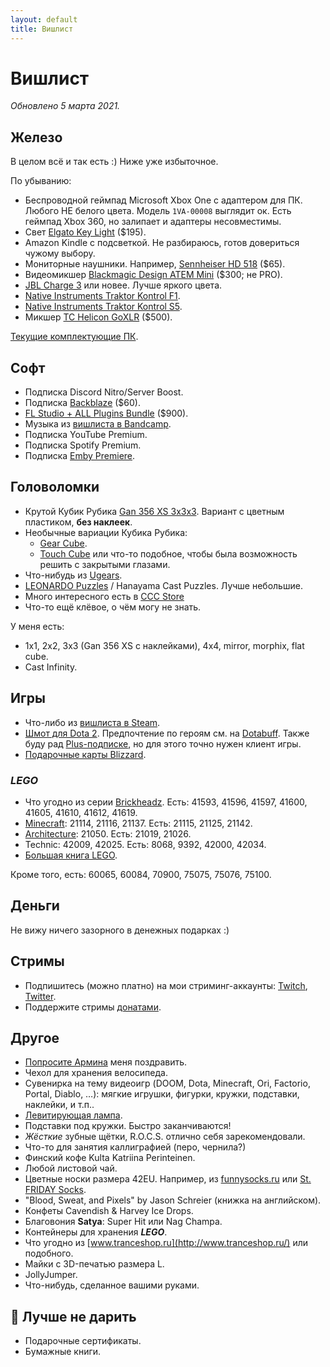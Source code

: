 ```yaml
---
layout: default
title: Вишлист
---
```


# Вишлист

*Обновлено 5 марта 2021.*

## Железо

В целом всё и так есть :) Ниже уже избыточное.

По убыванию:

* Беспроводной геймпад Microsoft Xbox One с адаптером для ПК. Любого НЕ белого цвета. Модель `1VA-00008` выглядит ок. Есть геймпад Xbox 360, но залипает и адаптеры несовместимы.
* Свет [Elgato Key Light] ($195).
* Amazon Kindle с подсветкой. Не разбираюсь, готов довериться чужому выбору.
* Мониторные наушники. Например, [Sennheiser HD 518] ($65).
* Видеомикшер [Blackmagic Design ATEM Mini] ($300; не PRO).
* [JBL Charge 3] или новее. Лучше яркого цвета.
* [Native Instruments Traktor Kontrol F1].
* [Native Instruments Traktor Kontrol S5].
* Микшер [TC Helicon GoXLR] ($500).

[Текущие комплектующие ПК][pc-config].

[Elgato Key Light]: https://www.elgato.com/en/gaming/key-light
[Blackmagic Design ATEM Mini]: https://www.blackmagicdesign.com/ru/products/atemmini
[TC Helicon GoXLR]: https://www.tc-helicon.com/broadcast
[Sennheiser HD 518]: https://market.yandex.ru/product/6516805
[JBL Charge 3]: https://market.yandex.ru/product/13925684
[Native Instruments Traktor Kontrol S5]: http://www.native-instruments.com/en/products/traktor/dj-controllers/traktor-kontrol-s5/
[Native Instruments Traktor Kontrol F1]: http://www.native-instruments.com/en/products/traktor/dj-controllers/traktor-kontrol-f1/
[pc-config]: https://www.rudeshko.com/pc-config

## Софт

* Подписка Discord Nitro/Server Boost.
* Подписка [Backblaze][backblaze] ($60).
* [FL Studio + ALL Plugins Bundle][fl-studio] ($900).
* Музыка из [вишлиста в Bandcamp][bandcamp-wishlist].
* Подписка YouTube Premium.
* Подписка Spotify Premium.
* Подписка [Emby Premiere][emby-premiere].

[fl-studio]: https://support.image-line.com/jshop/shop.php
[backblaze]: https://secure.backblaze.com/gift.htm
[bandcamp-wishlist]: https://bandcamp.com/anton-rudeshko/wishlist
[emby-premiere]: https://emby.media/premiere.html

## Головоломки

* Крутой Кубик Рубика [Gan 356 XS 3x3x3](https://cccstore.ru/catalog/kubiki-rubika/gan-356-xs-3x3x3/). Вариант с цветным пластиком, **без наклеек**.
* Необычные вариации Кубика Рубика:
  * [Gear Cube](http://playlab.ru/toys/mefferts/gear-cube/).
  * [Touch Cube](https://www.rubiks.com/rubik-s-touch-cube.html) или что-то подобное, чтобы была возможность решить с закрытыми глазами.
* Что-нибудь из [Ugears](http://ugears-russia.ru/).
* [LEONARDO Puzzles](http://www.leonardo-puzzles.com/) / Hanayama Cast Puzzles. Лучше небольшие.
* Много интересного есть в [CCC Store](https://cccstore.ru/)
* Что-то ещё клёвое, о чём могу не знать.

У меня есть:

* 1x1, 2x2, 3x3 (Gan 356 XS с наклейками), 4x4, mirror, morphix, flat cube.
* Cast Infinity.

## Игры

* Что-либо из [вишлиста в Steam][steam].
* [Шмот для Dota 2][dota2-store]. Предпочтение по героям см. на [Dotabuff][dotabuff]. Также буду рад [Plus-подписке][dota2-plus], но для этого точно нужен клиент игры.
* [Подарочные карты Blizzard][blizzard-giftcards].

[steam]: https://store.steampowered.com/wishlist/id/rudeshko_plays/
[dota2-store]: http://www.dota2.com/store/
[dotabuff]: https://www.dotabuff.com/players/55714886
[dota2-plus]: https://www.dota2.com/plus
[blizzard-giftcards]: https://giftcards.blizzard.com/

### *LEGO*

* Что угодно из серии [Brickheadz][lego-brickheadz]. Есть: 41593, 41596, 41597, 41600, 41605, 41610, 41612, 41619.
* [Minecraft][lego-minecraft]: 21114, 21116, 21137. Есть: 21115, 21125, 21142.
* [Architecture][lego-architecture]: 21050. Есть: 21019, 21026.
* Technic: 42009, 42025. Есть: 8068, 9392, 42000, 42034.
* [Большая книга LEGO][lego-big].

Кроме того, есть: 60065, 60084, 70900, 75075, 75076, 75100.

[lego-architecture]: https://shop.lego.com/en-US/Architecture-ByTheme
[lego-big]: http://www.mann-ivanov-ferber.ru/books/paperbook/unofficial-lego-builders-guide/
[lego-brickheadz]: https://shop.lego.com/en-US/Brickheadz-sets
[lego-minecraft]: https://shop.lego.com/en-US/Minecraft-ByTheme

## Деньги

Не вижу ничего зазорного в денежных подарках :)

## Стримы

* Подпишитесь (можно платно) на мои стриминг-аккаунты: [Twitch](https://www.twitch.tv/rudeshko_plays), [Twitter](https://twitter.com/rudeshko_plays).
* Поддержите стримы [донатами](https://donate.stream/rudeshko_plays).

## Другое

* [Попросите Армина](mailto:armin@astateoftrance.com) меня поздравить.
* Чехол для хранения велосипеда.
* Сувенирка на тему видеоигр (DOOM, Dota, Minecraft, Ori, Factorio, Portal, Diablo, …): мягкие игрушки, фигурки, кружки, подставки, наклейки, и т.п..
* [Левитирующая лампа](https://www.levitera.ru/product/levitiruyuschiy-svetilnik-cosmic-temnyy).
* Подставки под кружки. Быстро заканчиваются!
* _Жёсткие_ зубные щётки, R.O.C.S. отлично себя зарекомендовали.
* Что-то для занятия каллиграфией (перо, чернила?)
* Финский кофе Kulta Katriina Perinteinen.
* Любой листовой чай.
* Цветные носки размера 42EU. Например, из [funnysocks.ru](https://funnysocks.ru/) или [St. FRIDAY Socks](https://myfriday.ru/muzhskie_noski/).
* "Blood, Sweat, and Pixels" by Jason Schreier (книжка на английском).
* Конфеты Cavendish & Harvey Ice Drops.
* Благовония **Satya**: Super Hit или Nag Champa.
* Контейнеры для хранения ***LEGO***.
* Что угодно из [www.tranceshop.ru](http://www.tranceshop.ru/) или подобного.
* Майки с 3D-печатью размера L.
* JollyJumper.
* Что-нибудь, сделанное вашими руками.

## 🚫 Лучше не дарить

* Подарочные сертификаты.
* Бумажные книги.
